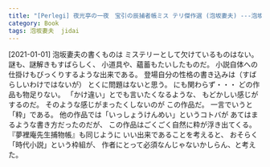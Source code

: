 ```yaml
---
title: "[Perlegi] 夜光亭の一夜　宝引の辰捕者帳ミス テリ傑作選 (泡坂妻夫) ---泡坂妻夫には時代劇が適している"
category: Book
tags: 泡坂妻夫  jidai
---
```


[2021-01-01] 泡坂妻夫の書くものは
ミステリーとして欠けているものはない。
謎も、謎解きもすばらしく、
小道具や、蘊蓄もたいしたものだ。
小説自体への仕掛けもびっくりするような出来である。
登場自分の性格の書き込みは（すばらしいわけではないが）
とくに問題はないと思う。
にも関わらず・・・
どの作品も物足りない。
「かけ違い」とでも言いたくなるような、
もどかしい感じがするのだ。
そのような感じがまったくしないのが
この作品だ。
一言でいうと「粋」である。
他の作品では「いっしょうけんめい」というコトバが
あてはまるような書き方だったのだが、
この作品はごくごく自然に粋が浮き出てくる。
『夢裡庵先生捕物帳』も同じように
いい出来であることを考えると、
おそらく「時代小説」という枠組が、
作者にとって必須なんじゃないかしらん、と考えた。

